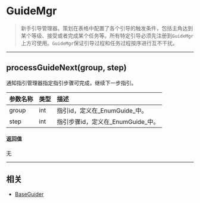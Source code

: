 # GuideMgr

> 新手引导管理器。策划在表格中配置了各个引导的触发条件，包括主角达到某个等级、接受或者完成某个任务等。所有特定引导必须先注册到`GuideMgr`上方可使用。`GuideMgr`保证引导过程和任务过程按序进行互不干扰。

---

## processGuideNext(group, step)
通知指引管理器指定指引步骤可完成，继续下一步指引。

|参数名称|类型|描述|
|:---|:---|:---|
|group|int|指引id，定义在_EnumGuide_中。|
|step|int|指引步骤id，定义在_EnumGuide_中。|

#### 返回值
无

---

## 相关
* [BaseGuider](//classes/BaseGuider.html 'BaseGuider')

